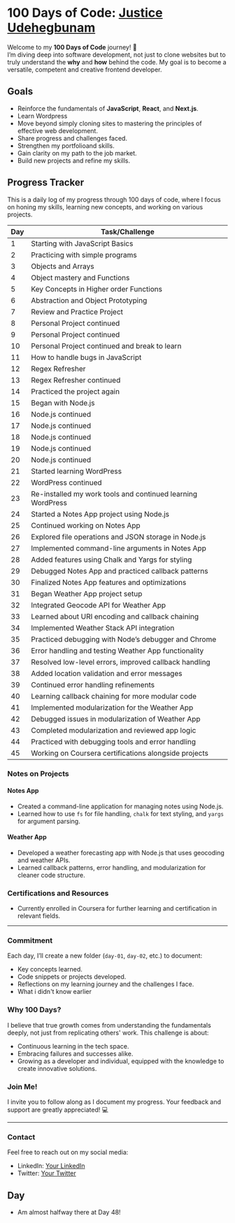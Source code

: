 # 100 Days of Code: [Justice Udehegbunam](https://github.com/Justice-Udehegbunam)

Welcome to my **100 Days of Code** journey! 🚀  
I’m diving deep into software development, not just to clone websites but to truly understand the **why** and **how** behind the code. My goal is to become a versatile, competent and creative frontend developer.

## Goals

- Reinforce the fundamentals of **JavaScript**, **React**, and **Next.js**.
- Learn Wordpress
- Move beyond simply cloning sites to mastering the principles of effective web development.
- Share progress and challenges faced.
- Strengthen my portfolioand skills.
- Gain clarity on my path to the job market.
- Build new projects and refine my skills.

## Progress Tracker

This is a daily log of my progress through 100 days of code, where I focus on honing my skills, learning new concepts, and working on various projects.

| Day | Task/Challenge                                              |
| --- | ----------------------------------------------------------- |
| 1   | Starting with JavaScript Basics                             |
| 2   | Practicing with simple programs                             |
| 3   | Objects and Arrays                                          |
| 4   | Object mastery and Functions                                |
| 5   | Key Concepts in Higher order Functions                      |
| 6   | Abstraction and Object Prototyping                          |
| 7   | Review and Practice Project                                 |
| 8   | Personal Project continued                                  |
| 9   | Personal Project continued                                  |
| 10  | Personal Project continued and break to learn               |
| 11  | How to handle bugs in JavaScript                            |
| 12  | Regex Refresher                                             |
| 13  | Regex Refresher continued                                   |
| 14  | Practiced the project again                                 |
| 15  | Began with Node.js                                          |
| 16  | Node.js continued                                           |
| 17  | Node.js continued                                           |
| 18  | Node.js continued                                           |
| 19  | Node.js continued                                           |
| 20  | Node.js continued                                           |
| 21  | Started learning WordPress                                  |
| 22  | WordPress continued                                         |
| 23  | Re-installed my work tools and continued learning WordPress |
| 24  | Started a Notes App project using Node.js                   |
| 25  | Continued working on Notes App                              |
| 26  | Explored file operations and JSON storage in Node.js        |
| 27  | Implemented command-line arguments in Notes App             |
| 28  | Added features using Chalk and Yargs for styling            |
| 29  | Debugged Notes App and practiced callback patterns          |
| 30  | Finalized Notes App features and optimizations              |
| 31  | Began Weather App project setup                             |
| 32  | Integrated Geocode API for Weather App                      |
| 33  | Learned about URI encoding and callback chaining            |
| 34  | Implemented Weather Stack API integration                   |
| 35  | Practiced debugging with Node’s debugger and Chrome         |
| 36  | Error handling and testing Weather App functionality        |
| 37  | Resolved low-level errors, improved callback handling       |
| 38  | Added location validation and error messages                |
| 39  | Continued error handling refinements                        |
| 40  | Learning callback chaining for more modular code            |
| 41  | Implemented modularization for the Weather App              |
| 42  | Debugged issues in modularization of Weather App            |
| 43  | Completed modularization and reviewed app logic             |
| 44  | Practiced with debugging tools and error handling           |
| 45  | Working on Coursera certifications alongside projects       |

### Notes on Projects

#### Notes App

- Created a command-line application for managing notes using Node.js.
- Learned how to use `fs` for file handling, `chalk` for text styling, and `yargs` for argument parsing.

#### Weather App

- Developed a weather forecasting app with Node.js that uses geocoding and weather APIs.
- Learned callback patterns, error handling, and modularization for cleaner code structure.

### Certifications and Resources

- Currently enrolled in Coursera for further learning and certification in relevant fields.

---

### Commitment

Each day, I’ll create a new folder (`day-01`, `day-02`, etc.) to document:

- Key concepts learned.
- Code snippets or projects developed.
- Reflections on my learning journey and the challenges I face.
- What i didn't know earlier

### Why 100 Days?

I believe that true growth comes from understanding the fundamentals deeply, not just from replicating others' work. This challenge is about:

- Continuous learning in the tech space.
- Embracing failures and successes alike.
- Growing as a developer and individual, equipped with the knowledge to create innovative solutions.

### Join Me!

I invite you to follow along as I document my progress. Your feedback and support are greatly appreciated! 💻

---

### Contact

Feel free to reach out on my social media:

- LinkedIn: [Your LinkedIn](https://www.linkedin.com/in/justice-udehegbunam/)
- Twitter: [Your Twitter](https://x.com/FavouredJustice)

## Day

- Am almost halfway there at Day 48!
